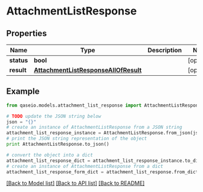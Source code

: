 # AttachmentListResponse


## Properties

Name | Type | Description | Notes
------------ | ------------- | ------------- | -------------
**status** | **bool** |  | [optional] 
**result** | [**AttachmentListResponseAllOfResult**](AttachmentListResponseAllOfResult.md) |  | [optional] 

## Example

```python
from qaseio.models.attachment_list_response import AttachmentListResponse

# TODO update the JSON string below
json = "{}"
# create an instance of AttachmentListResponse from a JSON string
attachment_list_response_instance = AttachmentListResponse.from_json(json)
# print the JSON string representation of the object
print AttachmentListResponse.to_json()

# convert the object into a dict
attachment_list_response_dict = attachment_list_response_instance.to_dict()
# create an instance of AttachmentListResponse from a dict
attachment_list_response_form_dict = attachment_list_response.from_dict(attachment_list_response_dict)
```
[[Back to Model list]](../README.md#documentation-for-models) [[Back to API list]](../README.md#documentation-for-api-endpoints) [[Back to README]](../README.md)


